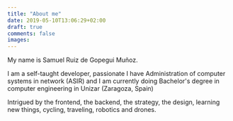 ```yaml
---
title: "About me"
date: 2019-05-10T13:06:29+02:00
draft: true
comments: false
images:
---
```




My name is Samuel Ruiz de Gopegui Mu&ntilde;oz.

I am a self-taught developer, passionate I have Administration of computer systems in network (ASIR) and I am currently doing Bachelor's degree in computer engineering in Unizar (Zaragoza, Spain)

Intrigued by the frontend, the backend, the strategy, the design, learning new things, cycling, traveling, robotics and drones.

